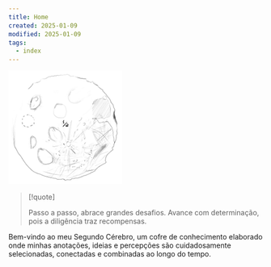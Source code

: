 ```yaml
---
title: Home
created: 2025-01-09
modified: 2025-01-09
tags:
  - index
---
```


<div class="head-card">
<img src="moon-light.png" width="225">

> [!quote]
>
> Passo a passo, abrace grandes desafios. Avance com determinação, pois a diligência traz recompensas.

</div>

Bem-vindo ao meu Segundo Cérebro, um cofre de conhecimento elaborado onde minhas anotações, ideias e percepções são cuidadosamente selecionadas, conectadas e combinadas ao longo do tempo.
